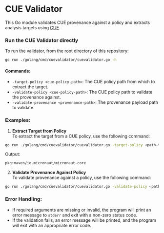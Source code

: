 # CUE Validator

This Go module validates CUE provenance against a policy and extracts analysis targets using [CUE](https://cuelang.org/).

### Run the CUE Validator directly

To run the validator, from the root directory of this repository:

```bash
go run ./golang/cmd/cuevalidator/cuevalidator.go -h
```


#### Commands:

- `-target-policy <cue-policy-path>`: The CUE policy path from which to extract the target.
- `-validate-policy <cue-policy-path>`: The CUE policy path to validate the provenance against.
- `-validate-provenance <provenance-path>`: The provenance payload path to validate.

### Examples:

1. **Extract Target from Policy**  
   To extract the target from a CUE policy, use the following command:

```bash
go run ./golang/cmd/cuevalidator/cuevalidator.go -target-policy <path-to-cue-policy>
```

Output:

```bash
pkg:maven/io.micronaut/micronaut-core
```

2. **Validate Provenance Against Policy**  
To validate provenance against a policy, use the following command:

```bash
go run ./golang/cmd/cuevalidator/cuevalidator.go -validate-policy <path-to-cue-policy> -validate-provenance <path-to-provenance-payload>
```

### Error Handling:

- If required arguments are missing or invalid, the program will print an error message to `stderr` and exit with a non-zero status code.
- If the validation fails, an error message will be printed, and the program will exit with an appropriate error code.
